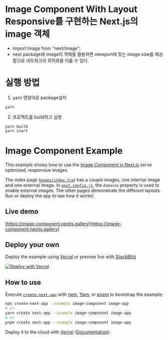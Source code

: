 # Image Component With Layout Responsive를 구현하는 Next.js의 image 객체

- import Image from "next/image";
- next package에 image의 객체를 활용하면 viewport에 맞는 image size를 제공함으로 네트워크의 최적화를 이룰 수 있다.

# 실행 방법

1. yarn 명령어로 package설치

```
yarn
```

2. 프로젝트를 build하고 실행

```
yarn build
yarn start
```

# Image Component Example

This example shows how to use the [Image Component in Next.js](https://nextjs.org/docs/api-reference/next/image) serve optimized, responsive images.

The index page ([`pages/index.tsx`](pages/index.tsx)) has a couple images, one internal image and one external image. In [`next.config.js`](next.config.js), the `domains` property is used to enable external images. The other pages demonstrate the different layouts. Run or deploy the app to see how it works!

## Live demo

[https://image-component.nextjs.gallery](https://image-component.nextjs.gallery)

## Deploy your own

Deploy the example using [Vercel](https://vercel.com?utm_source=github&utm_medium=readme&utm_campaign=next-example) or preview live with [StackBlitz](https://stackblitz.com/github/vercel/next.js/tree/canary/examples/image-component)

[![Deploy with Vercel](https://vercel.com/button)](https://vercel.com/new/clone?repository-url=https://github.com/vercel/next.js/tree/canary/examples/image-component&project-name=image-component&repository-name=image-component)

## How to use

Execute [`create-next-app`](https://github.com/vercel/next.js/tree/canary/packages/create-next-app) with [npm](https://docs.npmjs.com/cli/init), [Yarn](https://yarnpkg.com/lang/en/docs/cli/create/), or [pnpm](https://pnpm.io) to bootstrap the example:

```bash
npx create-next-app --example image-component image-app
# or
yarn create next-app --example image-component image-app
# or
pnpm create next-app --example image-component image-app
```

Deploy it to the cloud with [Vercel](https://vercel.com/new?utm_source=github&utm_medium=readme&utm_campaign=next-example) ([Documentation](https://nextjs.org/docs/deployment)).
